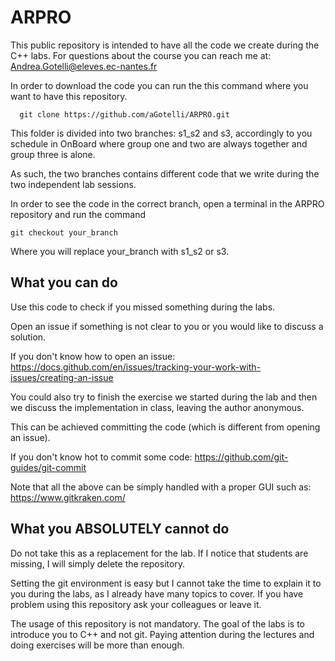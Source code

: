 # ARPRO

This public repository is intended to have all the code we create during the C++ labs.
For questions about the course you can reach me at: Andrea.Gotelli@eleves.ec-nantes.fr

In order to download the code you can run the this command where you want to have this repository.

      git clone https://github.com/aGotelli/ARPRO.git

This folder is divided into two branches: s1_s2 and s3, accordingly to you schedule in OnBoard where group one and two are always together and group three is alone.

As such, the two branches contains different code that we write during the two independent lab sessions.

In order to see the code in the correct branch, open a terminal in the ARPRO repository and run the command

    git checkout your_branch

Where you will replace your_branch with s1_s2 or s3.


## What you can do

Use this code to check if you missed something during the labs.

Open an issue if something is not clear to you or you would like to discuss a solution.

If you don't know how to open an issue: https://docs.github.com/en/issues/tracking-your-work-with-issues/creating-an-issue

You could also try to finish the exercise we started during the lab and then we discuss the implementation in class, leaving the author anonymous.

This can be achieved committing the code (which is different from opening an issue).

If you don't know hot to commit some code:
https://github.com/git-guides/git-commit

Note that all the above can be simply handled with a proper GUI such as: https://www.gitkraken.com/

## What you ABSOLUTELY cannot do

Do not take this as a replacement for the lab. If I notice that students are missing, I will simply delete the repository.

Setting the git environment is easy but I cannot take the time to explain it to you during the labs, as I already have many topics to cover. If you have problem using this repository ask your colleagues or leave it.

The usage of this repository is not mandatory. The goal of the labs is to introduce you to C++ and not git. Paying attention during the lectures and doing exercises will be more than enough.
